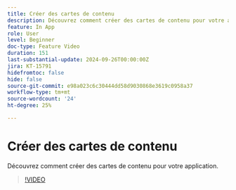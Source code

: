 ```yaml
---
title: Créer des cartes de contenu
description: Découvrez comment créer des cartes de contenu pour votre application.
feature: In App
role: User
level: Beginner
doc-type: Feature Video
duration: 151
last-substantial-update: 2024-09-26T00:00:00Z
jira: KT-15791
hidefromtoc: false
hide: false
source-git-commit: e98a023c6c30444dd58d9030868e3619c0958a37
workflow-type: tm+mt
source-wordcount: '24'
ht-degree: 25%

---
```



# Créer des cartes de contenu

Découvrez comment créer des cartes de contenu pour votre application.

>[!VIDEO](https://video.tv.adobe.com/v/3434783/?learn=on)
